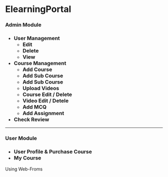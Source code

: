 # ElearningPortal
<div>
  <h3>Admin Module<h3>
  <ul>
    <li>User Management
        <ul>
          <li>Edit</li>
          <li>Delete</li>
          <li>View</li>
       </ul>
    </li>
    <li>Course Management
        <ul>
          <li>Add Course</li>
          <li>Add Sub Course</li>
          <li>Add Sub Course</li>
          <li>Upload Videos</li>
          <li>Course Edit / Delete</li>
          <li>Video Edit / Detele</li>
          <li>Add MCQ</li>
          <li>Add Assignment</li>
        </ul>
    </li>
    <li>Check Review</li>
  </ul>
</div>
<hr/>
<div>
  <h3>User Module<h3>
  <ul>
    <li>User Profile & Purchase Course</li>
    <li>My Course</li>
  </ul>
</div>

Using Web-Froms
